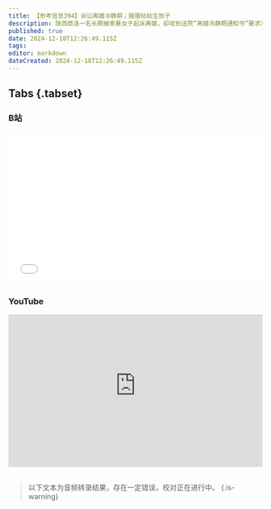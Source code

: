 ```yaml
---
title: 【参考信息394】诉讼离婚冷静期；服服帖帖生孩子
description: 陕西商洛一名长期被家暴女子起诉离婚，却收到法院“离婚冷静期通知书”要求冷静45天。离婚冷静期仅适用于协议离婚，法院涉嫌违反立法法和民事诉讼法。人大学者向哈萨克斯坦高官询问如何让女大学生老老实实、服服帖帖多生孩子。中央经济工作会议的官方解读也有看点。70后正省部级官员多了。河北一名当了20年的村支书因醉驾被免职，安排运作其在县自然资源局上班的儿子兼职继任村支书，官方回应符合法定程序，但人已辞职。
published: true
date: 2024-12-18T12:26:49.115Z
tags: 
editor: markdown
dateCreated: 2024-12-18T12:26:49.115Z
---
```


## Tabs {.tabset}
### B站
<div style="position: relative; padding: 30% 45%;">
<iframe style="position: absolute; width: 100%; height: 100%; left: 0; top: 0;" src="//player.bilibili.com/player.html?&bvid=BV1FwkcYSE2a&page=1&as_wide=1&high_quality=1&danmaku=1&autoplay=0" scrolling="no" border="0" frameborder="no" framespacing="0" allowfullscreen="true"></iframe>
</div>

### YouTube
<div style="position: relative; padding: 30% 45%;">
<iframe style="position: absolute; top: 0; left: 0; width: 100%; height: 100%;" src="https://www.youtube-nocookie.com/embed/YouTubeVID" title="YouTube video player" frameborder="0" allow="accelerometer; autoplay; clipboard-write; encrypted-media; gyroscope; picture-in-picture" allowfullscreen></iframe>
</div>

## 

> 以下文本为音频转录结果，存在一定错误，校对正在进行中。
{.is-warning}


